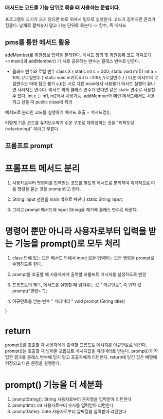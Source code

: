 ### 매서드는 코드를 기능 단위로 묶을 때 사용하는 문법이다.

프로그램의 크기가 크지 않으면 바로 위에서 밑으로 실행한다.
코드가 길어지면 관리가 힘들다.
낱개로 펼쳐놓지 말고 기능 단위로 묶는다 -> 함수, 즉 매서드

## pms를 통한 메서드 활용

addMember로 회원정보 입력을 분리한다. 매서드 정의 및 회원등록 코드 가져오기
=>main()과 addMember() 가 서로 공유하는 변수는 클래스 변수로 만든다.
 - 클래스 변수와 로컬 변수
 class X {
     static int c = 300;
     static void m1(){
         int a = 100; //로컬변수
    }
    static void m2(){
         int b =200; //로컬변수
    }
 }
 다른 메서드의 로컬변수는 아예 접근 불가 a,b는 서로 다른 main에서 사용불가 메서드 실행이 끝나면 사라지는 변수다.
 메서드 밖의 클래스 변수가 있다면 같은 static 변수로 사용할 수 있다.
 int c 는 m1, m2에서 사용가능. 
addMember와 메인 메서드에서도 사용하고 싶을 때 public class에 둬라

메서드로 분리한 코드를 실행하기 메서드 호출 = 메서드명();


이렇게 기존 코드를 유지보수하기 쉬운 구조로 재작성하는 것을 "리펙토링(refactoring)" 이라고 부른다.

## 프롬프트 prompt

# 프롬프트 메서드 분리
1. 사용자로부터 명령어를 입력받는 코드를 별도의 메서드로 분리하여 즉각적으로 다음 명령을 묻는 것을 prompt라고 한다.

2. String input 선언을 main 밖으로 빼낸다
static String input;

3. 그리고 prompt 메서드에 input String을 제거해 클래스 변수로 바꾼다.

# 명령어 뿐만 아니라 사용자로부터 입력을 받는 기능을 prompt()로 모두 처리
1. class 안에 있는 모든 메서드 안에서 input 값을 입력받는 모든 명령을 prompt로 수행하도록 한다.

2. prompt를 호출할 때 사용자에게 출력할 프롬프트 메시지를 설정하도록 변경

3. 프롬프트의 제목, 메서드를 실행할 때 넘겨주는 값 " 아규먼트", 즉 인자 값 
prompt("명령> ");


4. 아규먼트를 받는 변수 " 파라미터 "
void prompt (String title){

}

# return 
prompt()를 호출할 때 사용자에게 출력할 프롬프트 메시지를 아규먼트로 넘긴다. 
prompt()는 호출할 때 넘어온 프롬프트 메시지값을 파라미터로 받는다.
prompt()가 작업한 결과를 클래스 변수에 담지 말고 호출자에게 리턴한다.
return에 담긴 값은 배열에 저장되고 다음 문장을 실행한다.



# prompt() 기능을 더 세분화

1. promptString(): String 사용자로부터 문자열을 입력받아 리턴한다
2. promptInt(): int 사용자로부터 숫자를 입력받아 리턴한다
3. promptDate(): Date 사용자로부터 날짜열을 입력받아 리턴한다

